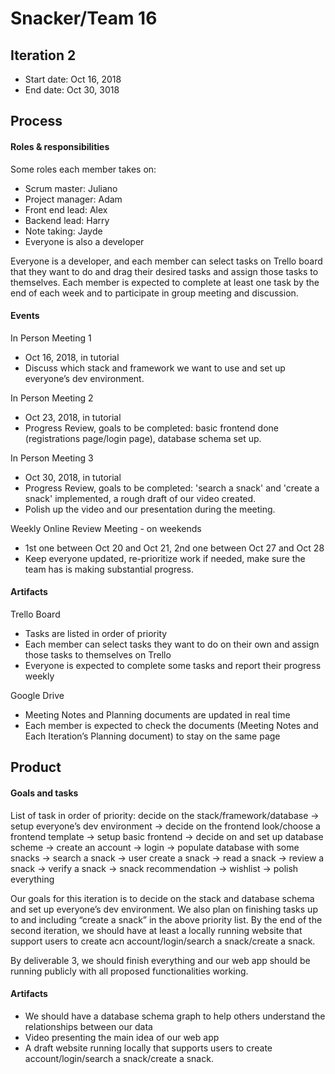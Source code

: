 # Snacker/Team 16

## Iteration 2

 * Start date: Oct 16, 2018
 * End date: Oct 30, 3018

## Process

#### Roles & responsibilities

Some roles each member takes on:
 * Scrum master: Juliano
 * Project manager: Adam
 * Front end lead: Alex
 * Backend lead: Harry
 * Note taking: Jayde
 * Everyone is also a developer

Everyone is a developer, and each member can select tasks on Trello board that they want to do and drag their desired tasks and assign those tasks to themselves. Each member is expected to complete at least one task by the end of each week and to participate in group meeting and discussion.

#### Events

In Person Meeting 1
 * Oct 16, 2018, in tutorial
 * Discuss which stack and framework we want to use and set up everyone’s dev environment.

In Person Meeting 2
 * Oct 23, 2018, in tutorial
 * Progress Review, goals to be completed: basic frontend done (registrations page/login page), database schema set up.

In Person Meeting 3
 * Oct 30, 2018, in tutorial
 * Progress Review, goals to be completed: 'search a snack' and 'create a snack' implemented, a rough draft of our video created.
 * Polish up the video and our presentation during the meeting.

Weekly Online Review Meeting - on weekends
 * 1st one between Oct 20 and Oct 21, 2nd one between Oct 27 and Oct 28
 * Keep everyone updated, re-prioritize work if needed, make sure the team has is making substantial progress.

#### Artifacts

Trello Board
 * Tasks are listed in order of priority
 * Each member can select tasks they want to do on their own and assign those tasks to themselves on Trello
 * Everyone is expected to complete some tasks and report their progress weekly

Google Drive
 * Meeting Notes and Planning documents are updated in real time
 * Each member is expected to check the documents (Meeting Notes and Each Iteration’s Planning document) to stay on the same page

## Product

#### Goals and tasks

List of task in order of priority: decide on the stack/framework/database -> setup everyone’s dev environment -> decide on the frontend look/choose a frontend template -> setup basic frontend -> decide on and set up database scheme -> create an account -> login -> populate database with some snacks -> search a snack -> user create a snack -> read a snack -> review a snack -> verify a snack -> snack recommendation -> wishlist -> polish everything

Our goals for this iteration is to decide on the stack and database schema and set up everyone’s dev environment. We also plan on finishing tasks up to and including “create a snack” in the above priority list. By the end of the second iteration, we should have at least a locally running website that support users to create acn account/login/search a snack/create a snack.

By deliverable 3, we should finish everything and our web app should be running publicly with all proposed functionalities working.

#### Artifacts

 * We should have a database schema graph to help others understand the relationships between our data
 * Video presenting the main idea of our web app
 * A draft website running locally that supports users to create account/login/search a snack/create a snack.
